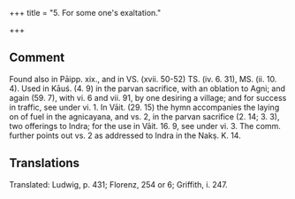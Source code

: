 +++
title = "5. For some one's exaltation."

+++
## Comment
Found also in Pāipp. xix., and in VS. (xvii. 50-52) TS. (iv. 6. 31), MS. (ii. 10. 4). Used in Kāuś. (4. 9) in the parvan sacrifice, with an oblation to Agni; and again (59. 7), with vi. 6 and vii. 91, by one desiring a village; and for success in traffic, see under vi. 1. In Vāit. (29. 15) the hymn accompanies the laying on of fuel in the agnicayana, and vs. 2, in the parvan sacrifice (2. 14; 3. 3), two offerings to Indra; for the use in Vāit. 16. 9, see under vi. 3. The comm. further points out vs. 2 as addressed to Indra in the Nakṣ. K. 14.


## Translations
Translated: Ludwig, p. 431; Florenz, 254 or 6; Griffith, i. 247.
